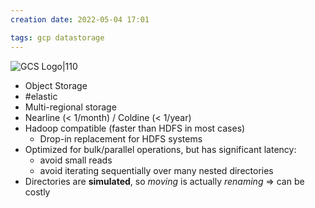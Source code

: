 ```yaml
---
creation date: 2022-05-04 17:01

tags: gcp datastorage
---
```


![GCS Logo|110](https://external-content.duckduckgo.com/iu/?u=https%3A%2F%2Fwww.odrive.com%2Fimages%2Flinks%2Flogos%2Fgooglecloud.png&f=1&nofb=1)

- Object Storage
- #elastic
- Multi-regional storage
- Nearline (< 1/month) / Coldine (< 1/year)
- Hadoop compatible (faster than HDFS in most cases)
	- Drop-in replacement for HDFS systems
- Optimized for bulk/parallel operations, but has significant latency:
	- avoid small reads
	- avoid iterating sequentially over many nested directories
- Directories are **simulated**, so _moving_ is actually _renaming_ => can be costly
